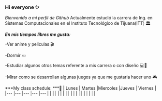 ### Hi everyone ✨
*Bienvenido a mi perfil de Github*
Actualmente estudió la carrera de Ing. en Sistemas Computacionales en el Instituto Tecnológico de Tijuana(ITT) 🏛

***En mis tiempos libres me gusta:***


-Ver anime y peliculas 🎬


-Dormir 💤


-Estudiar algunos otros temas referente a mis carrera o con diseño 💻🎨


-Mirar como se desarrollan algunas juegos ya que me gustaria hacer uno 🎮

***My class schedule: ***📅
| Lunes  	| Martes  	|Miercoles   	|Jueves   	| Viernes 	|
|---	|---	|---	|---	|---	|
|   	|   	|   	|   	|   	|
|   	|   	|   	|   	|   	|
|   	|   	|   	|   	|   	|







